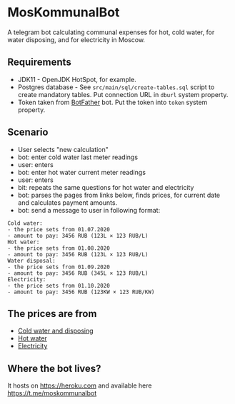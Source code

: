# MosKommunalBot

A telegram bot calculating communal expenses for hot, cold
 water, for water disposing, and for electricity in Moscow.

## Requirements

* JDK11 - OpenJDK HotSpot, for example.
* Postgres database - See `src/main/sql/create-tables.sql` script 
  to create mandatory tables.
  Put connection URL in `dburl` system property.
* Token taken from [BotFather](https://t.me/BotFather) bot.
  Put the token into `token` system property.

## Scenario

* User selects "new calculation"
* bot: enter cold water last meter readings
* user: enters
* bot: enter hot water current meter readings
* user: enters
* bit: repeats the same questions for hot water and electricity
* bot: parses the pages from links below, finds prices,
for current date and calculates payment amounts.
* bot: send a message to user in following format:
```
Cold water:
- the price sets from 01.07.2020
- amount to pay: 3456 RUB (123L × 123 RUB/L)
Hot water:
- the price sets from 01.08.2020
- amount to pay: 3456 RUB (123L × 123 RUB/L)
Water disposal:
- the price sets from 01.09.2020
- amount to pay: 3456 RUB (345L × 123 RUB/L)
Electricity:
- the price sets from 01.10.2020
- amount to pay: 3456 RUB (123KW × 123 RUB/KW)
```

## The prices are from

* [Cold water and disposing](http://www.mosvodokanal.ru/forabonents/tariffs/)
* [Hot water](https://online.moek.ru/clients/tarify-i-raschety/tarify)
* [Electricity](https://www.mosenergosbyt.ru/individuals/tariffs-n-payments/tariffs-msk/kvartiry-i-doma-s-elektricheskimi-plitami.php)

## Where the bot lives?

It hosts on https://heroku.com
and available here https://t.me/moskommunalbot
